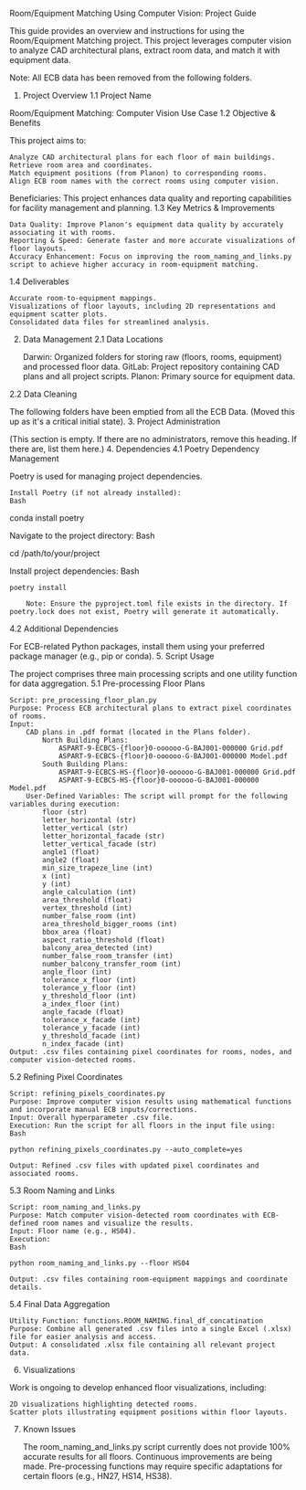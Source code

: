 Room/Equipment Matching Using Computer Vision: Project Guide

This guide provides an overview and instructions for using the Room/Equipment Matching project. This project leverages computer vision to analyze CAD architectural plans, extract room data, and match it with equipment data.

Note: All ECB data has been removed from the following folders.
1. Project Overview
1.1 Project Name

Room/Equipment Matching: Computer Vision Use Case
1.2 Objective & Benefits

This project aims to:

    Analyze CAD architectural plans for each floor of main buildings.
    Retrieve room area and coordinates.
    Match equipment positions (from Planon) to corresponding rooms.
    Align ECB room names with the correct rooms using computer vision.

Beneficiaries: This project enhances data quality and reporting capabilities for facility management and planning.
1.3 Key Metrics & Improvements

    Data Quality: Improve Planon's equipment data quality by accurately associating it with rooms.
    Reporting & Speed: Generate faster and more accurate visualizations of floor layouts.
    Accuracy Enhancement: Focus on improving the room_naming_and_links.py script to achieve higher accuracy in room-equipment matching.

1.4 Deliverables

    Accurate room-to-equipment mappings.
    Visualizations of floor layouts, including 2D representations and equipment scatter plots.
    Consolidated data files for streamlined analysis.

2. Data Management
2.1 Data Locations

    Darwin: Organized folders for storing raw (floors, rooms, equipment) and processed floor data.
    GitLab: Project repository containing CAD plans and all project scripts.
    Planon: Primary source for equipment data.

2.2 Data Cleaning

The following folders have been emptied from all the ECB Data. (Moved this up as it's a critical initial state).
3. Project Administration

(This section is empty. If there are no administrators, remove this heading. If there are, list them here.)
4. Dependencies
4.1 Poetry Dependency Management

Poetry is used for managing project dependencies.

    Install Poetry (if not already installed):
    Bash

conda install poetry

Navigate to the project directory:
Bash

cd /path/to/your/project

Install project dependencies:
Bash

    poetry install

        Note: Ensure the pyproject.toml file exists in the directory. If poetry.lock does not exist, Poetry will generate it automatically.

4.2 Additional Dependencies

For ECB-related Python packages, install them using your preferred package manager (e.g., pip or conda).
5. Script Usage

The project comprises three main processing scripts and one utility function for data aggregation.
5.1 Pre-processing Floor Plans

    Script: pre_processing_floor_plan.py
    Purpose: Process ECB architectural plans to extract pixel coordinates of rooms.
    Input:
        CAD plans in .pdf format (located in the Plans folder).
            North Building Plans:
                ASPART-9-ECBCS-{floor}0-oooooo-G-BAJ001-000000 Grid.pdf
                ASPART-9-ECBCS-{floor}0-oooooo-G-BAJ001-000000 Model.pdf
            South Building Plans:
                ASPART-9-ECBCS-HS-{floor}0-oooooo-G-BAJ001-000000 Grid.pdf
                ASPART-9-ECBCS-HS-{floor}0-oooooo-G-BAJ001-000000 Model.pdf
        User-Defined Variables: The script will prompt for the following variables during execution:
            floor (str)
            letter_horizontal (str)
            letter_vertical (str)
            letter_horizontal_facade (str)
            letter_vertical_facade (str)
            angle1 (float)
            angle2 (float)
            min_size_trapeze_line (int)
            x (int)
            y (int)
            angle_calculation (int)
            area_threshold (float)
            vertex_threshold (int)
            number_false_room (int)
            area_threshold_bigger_rooms (int)
            bbox_area (float)
            aspect_ratio_threshold (float)
            balcony_area_detected (int)
            number_false_room_transfer (int)
            number_balcony_transfer_room (int)
            angle_floor (int)
            tolerance_x_floor (int)
            tolerance_y_floor (int)
            y_threshold_floor (int)
            a_index_floor (int)
            angle_facade (float)
            tolerance_x_facade (int)
            tolerance_y_facade (int)
            y_threshold_facade (int)
            n_index_facade (int)
    Output: .csv files containing pixel coordinates for rooms, nodes, and computer vision-detected rooms.

5.2 Refining Pixel Coordinates

    Script: refining_pixels_coordinates.py
    Purpose: Improve computer vision results using mathematical functions and incorporate manual ECB inputs/corrections.
    Input: Overall hyperparameter .csv file.
    Execution: Run the script for all floors in the input file using:
    Bash

    python refining_pixels_coordinates.py --auto_complete=yes

    Output: Refined .csv files with updated pixel coordinates and associated rooms.

5.3 Room Naming and Links

    Script: room_naming_and_links.py
    Purpose: Match computer vision-detected room coordinates with ECB-defined room names and visualize the results.
    Input: Floor name (e.g., HS04).
    Execution:
    Bash

    python room_naming_and_links.py --floor HS04

    Output: .csv files containing room-equipment mappings and coordinate details.

5.4 Final Data Aggregation

    Utility Function: functions.ROOM_NAMING.final_df_concatination
    Purpose: Combine all generated .csv files into a single Excel (.xlsx) file for easier analysis and access.
    Output: A consolidated .xlsx file containing all relevant project data.

6. Visualizations

Work is ongoing to develop enhanced floor visualizations, including:

    2D visualizations highlighting detected rooms.
    Scatter plots illustrating equipment positions within floor layouts.

7. Known Issues

    The room_naming_and_links.py script currently does not provide 100% accurate results for all floors. Continuous improvements are being made.
    Pre-processing functions may require specific adaptations for certain floors (e.g., HN27, HS14, HS38).
